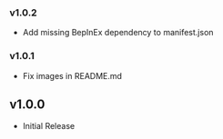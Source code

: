 ### v1.0.2
- Add missing BepInEx dependency to manifest.json

### v1.0.1
- Fix images in README.md

## v1.0.0
- Initial Release
